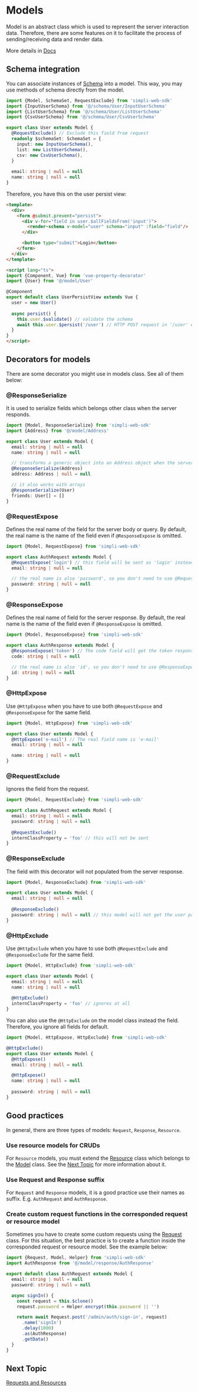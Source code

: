 # Models

Model is an abstract class which is used to represent the server interaction data.
Therefore, there are some features on it to facilitate the process of sending/receiving data and render data.

More details in [Docs](../typedocs/classes/model.md)

## Schema integration

You can associate instances of [Schema](./schemas.md) into a model.
This way, you may use methods of schema directly from the model.

```typescript
import {Model, SchemaSet, RequestExclude} from 'simpli-web-sdk'
import {InputUserSchema} from '@/schema/User/InputUserSchema'
import {ListUserSchema} from '@/schema/User/ListUserSchema'
import {CsvUserSchema} from '@/schema/User/CsvUserSchema'

export class User extends Model {
  @RequestExclude() // Exclude this field from request
  readonly $schemaSet: SchemaSet = {
    input: new InputUserSchema(),
    list: new ListUserSchema(),
    csv: new CsvUserSchema(),
  }
  
  email: string | null = null
  name: string | null = null
}
```

Therefore, you have this on the user persist view:

```html
<template>
  <div>
    <form @submit.prevent="persist">
      <div v-for="field in user.$allFieldsFrom('input')">
        <render-schema v-model="user" schema="input" :field="field"/>
      </div>

      <button type="submit">Login</button>
    </form>
  </div>
</template>

<script lang="ts">
import {Component, Vue} from 'vue-property-decorator'
import {User} from '@/model/User'

@Component
export default class UserPersistView extends Vue {
  user = new User()
  
  async persist() {
    this.user.$validate() // validate the schema
    await this.user.$persist('/user') // HTTP POST request in '/user' endpoint
  }
}
</script>
```

## Decorators for models

There are some decorator you might use in models class. See all of them below: 

### @ResponseSerialize

It is used to serialize fields which belongs other class when the server responds.

```typescript
import {Model, ResponseSerialize} from 'simpli-web-sdk'
import {Address} from '@/model/Address'

export class User extends Model {
  email: string | null = null
  name: string | null = null

  // transforms a generic object into an Address object when the server responds
  @ResponseSerialize(Address)
  address: Address | null = null

  // it also works with arrays
  @ResponseSerialize(User)
  friends: User[] = []
}
```

### @RequestExpose

Defines the real name of the field for the server body or query.
By default, the real name is the name of the field even if `@ResponseExpose` is omitted.

```typescript
import {Model, RequestExpose} from 'simpli-web-sdk'

export class AuthRequest extends Model {
  @RequestExpose('login') // this field will be sent as 'login' instead 'email'
  email: string | null = null

  // the real name is also 'password', so you don't need to use @RequestExpose
  password: string | null = null
}
```

### @ResponseExpose

Defines the real name of field for the server response.
By default, the real name is the name of the field even if `@ResponseExpose` is omitted.

```typescript
import {Model, ResponseExpose} from 'simpli-web-sdk'

export class AuthResponse extends Model {
  @ResponseExpose('token') // The code field will get the token response
  code: string | null = null

  // the real name is also 'id', so you don't need to use @ResponseExpose
  id: string | null = null
}
```

### @HttpExpose

Use `@HttpExpose` when you have to use both `@RequestExpose` and `@ResponseExpose` for the same field.

```typescript
import {Model, HttpExpose} from 'simpli-web-sdk'

export class User extends Model {
  @HttpExpose('e-mail') // The real field name is 'e-mail'
  email: string | null = null

  name: string | null = null
}
```

### @RequestExclude

Ignores the field from the request.

```typescript
import {Model, RequestExclude} from 'simpli-web-sdk'

export class AuthRequest extends Model {
  email: string | null = null
  password: string | null = null
  
  @RequestExclude()
  internClassProperty = 'foo' // this will not be sent
}
```

### @ResponseExclude

The field with this decorator will not populated from the server response.

```typescript
import {Model, ResponseExclude} from 'simpli-web-sdk'

export class User extends Model {
  email: string | null = null
  
  @ResponseExclude()
  password: string | null = null // this model will not get the user password if the server provides.
}
```

### @HttpExclude

Use `@HttpExclude` when you have to use both `@RequestExclude` and `@ResponseExclude` for the same field.

```typescript
import {Model, HttpExclude} from 'simpli-web-sdk'

export class User extends Model {
  email: string | null = null
  name: string | null = null
  
  @HttpExclude()
  internClassProperty = 'foo' // ignores at all
}
```

You can also use the `@HttpExclude` on the model class instead the field. Therefore, you ignore all fields for default.

```typescript
import {Model, HttpExpose, HttpExclude} from 'simpli-web-sdk'

@HttpExclude()
export class User extends Model {
  @HttpExpose()
  email: string | null = null

  @HttpExpose()
  name: string | null = null
  
  password: string | null = null
}
```

## Good practices

In general, there are three types of models: `Request`, `Response`, `Resource`.

### Use resource models for CRUDs

For `Resource` models, you must extend the [Resource](../typedocs/classes/resource.md) class which belongs to the [Model](../typedocs/classes/model.md) class.
See the [Next Topic](./resources-and-requests.md) for more information about it.

### Use Request and Response suffix

For `Request` and `Response` models, it is a good practice use their names as suffix. E.g. `AuthRequest` and `AuthResponse`.

### Create custom request functions in the corresponded request or resource model

Sometimes you have to create some custom requests using the [Request](../typedocs/classes/request.md) class.
For this situation, the best practice is to create a function inside the corresponded request or resource model.
See the example below:

```typescript
import {Request, Model, Helper} from 'simpli-web-sdk'
import AuthResponse from '@/model/response/AuthResponse'

export default class AuthRequest extends Model {
  email: string | null = null
  password: string | null = null

  async signIn() {
    const request = this.$clone()
    request.password = Helper.encrypt(this.password || '')

    return await Request.post('/admin/auth/sign-in', request)
      .name('signIn')
      .delay(1000)
      .as(AuthResponse)
      .getData()
  }
}
```

## Next Topic
[Requests and Resources](./resources-and-requests.md)

